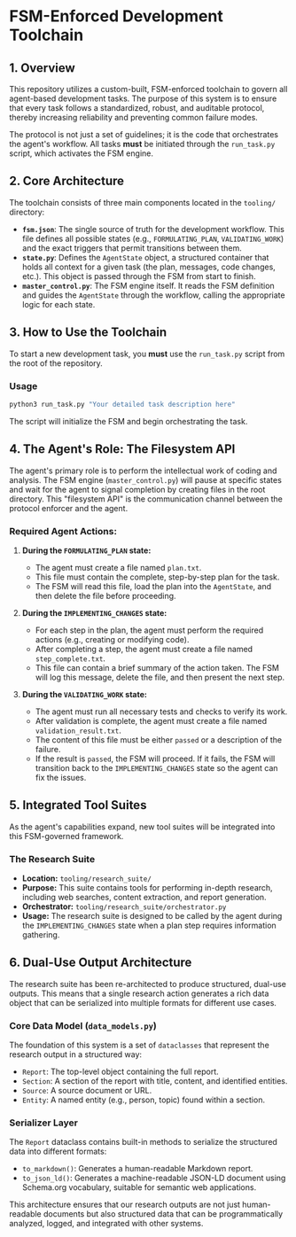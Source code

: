 # FSM-Enforced Development Toolchain

## 1. Overview

This repository utilizes a custom-built, FSM-enforced toolchain to govern all agent-based development tasks. The purpose of this system is to ensure that every task follows a standardized, robust, and auditable protocol, thereby increasing reliability and preventing common failure modes.

The protocol is not just a set of guidelines; it is the code that orchestrates the agent's workflow. All tasks **must** be initiated through the `run_task.py` script, which activates the FSM engine.

## 2. Core Architecture

The toolchain consists of three main components located in the `tooling/` directory:

*   **`fsm.json`**: The single source of truth for the development workflow. This file defines all possible states (e.g., `FORMULATING_PLAN`, `VALIDATING_WORK`) and the exact triggers that permit transitions between them.
*   **`state.py`**: Defines the `AgentState` object, a structured container that holds all context for a given task (the plan, messages, code changes, etc.). This object is passed through the FSM from start to finish.
*   **`master_control.py`**: The FSM engine itself. It reads the FSM definition and guides the `AgentState` through the workflow, calling the appropriate logic for each state.

## 3. How to Use the Toolchain

To start a new development task, you **must** use the `run_task.py` script from the root of the repository.

### Usage

```bash
python3 run_task.py "Your detailed task description here"
```

The script will initialize the FSM and begin orchestrating the task.

## 4. The Agent's Role: The Filesystem API

The agent's primary role is to perform the intellectual work of coding and analysis. The FSM engine (`master_control.py`) will pause at specific states and wait for the agent to signal completion by creating files in the root directory. This "filesystem API" is the communication channel between the protocol enforcer and the agent.

### Required Agent Actions:

1.  **During the `FORMULATING_PLAN` state:**
    *   The agent must create a file named `plan.txt`.
    *   This file must contain the complete, step-by-step plan for the task.
    *   The FSM will read this file, load the plan into the `AgentState`, and then delete the file before proceeding.

2.  **During the `IMPLEMENTING_CHANGES` state:**
    *   For each step in the plan, the agent must perform the required actions (e.g., creating or modifying code).
    *   After completing a step, the agent must create a file named `step_complete.txt`.
    *   This file can contain a brief summary of the action taken. The FSM will log this message, delete the file, and then present the next step.

3.  **During the `VALIDATING_WORK` state:**
    *   The agent must run all necessary tests and checks to verify its work.
    *   After validation is complete, the agent must create a file named `validation_result.txt`.
    *   The content of this file must be either `passed` or a description of the failure.
    *   If the result is `passed`, the FSM will proceed. If it fails, the FSM will transition back to the `IMPLEMENTING_CHANGES` state so the agent can fix the issues.

## 5. Integrated Tool Suites

As the agent's capabilities expand, new tool suites will be integrated into this FSM-governed framework.

### The Research Suite

*   **Location:** `tooling/research_suite/`
*   **Purpose:** This suite contains tools for performing in-depth research, including web searches, content extraction, and report generation.
*   **Orchestrator:** `tooling/research_suite/orchestrator.py`
*   **Usage:** The research suite is designed to be called by the agent during the `IMPLEMENTING_CHANGES` state when a plan step requires information gathering.

## 6. Dual-Use Output Architecture

The research suite has been re-architected to produce structured, dual-use outputs. This means that a single research action generates a rich data object that can be serialized into multiple formats for different use cases.

### Core Data Model (`data_models.py`)

The foundation of this system is a set of `dataclasses` that represent the research output in a structured way:
*   `Report`: The top-level object containing the full report.
*   `Section`: A section of the report with title, content, and identified entities.
*   `Source`: A source document or URL.
*   `Entity`: A named entity (e.g., person, topic) found within a section.

### Serializer Layer

The `Report` dataclass contains built-in methods to serialize the structured data into different formats:
*   `to_markdown()`: Generates a human-readable Markdown report.
*   `to_json_ld()`: Generates a machine-readable JSON-LD document using Schema.org vocabulary, suitable for semantic web applications.

This architecture ensures that our research outputs are not just human-readable documents but also structured data that can be programmatically analyzed, logged, and integrated with other systems.
